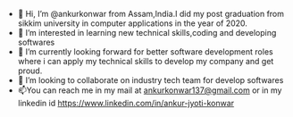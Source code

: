 - 👋 Hi, I’m @ankurkonwar from Assam,India.I did my post graduation from sikkim university in computer applications in the year of 2020.
- 👀 I’m interested in learning new technical skills,coding and developing softwares
- 🌱 I’m currently looking forward for better software development roles where i can apply my technical skills to develop my company and get proud.
- 💞️ I’m looking to collaborate on industry tech team for develop softwares
- 📫You can reach me in my mail at ankurkonwar137@gmail.com or in my linkedin id https://www.linkedin.com/in/ankur-jyoti-konwar

<!---
ankurkonwar137/ankurkonwar137 is a ✨ special ✨ repository because its `README.md` (this file) appears on your GitHub profile.
You can click the Preview link to take a look at your changes.
--->
